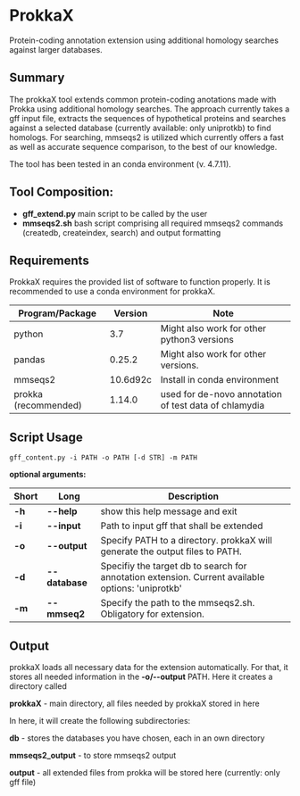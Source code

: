 # ProkkaX
Protein-coding annotation extension using additional homology searches against larger databases.



## Summary

The prokkaX tool extends common protein-coding anotations made with Prokka using additional homology searches. The approach currently takes a gff input file, extracts the sequences of hypothetical proteins and searches against a selected database (currently available: only uniprotkb) to find homologs. For searching, mmseqs2 is utilized which currently offers a fast as well as accurate sequence comparison, to the best of our knowledge.

The tool has been tested in an conda environment (v. 4.7.11). 


## Tool Composition:

- **gff_extend.py** main script to be called by the user
- **mmseqs2.sh**     bash script comprising all required mmseqs2 commands (createdb, createindex, search) and output formatting



## Requirements
ProkkaX requires the provided list of software to function properly. It is recommended to use a conda environment for prokkaX.

|Program/Package|Version|Note|
|---------------|-------|------|
|python|3.7|Might also work for other python3 versions|
|pandas|0.25.2|Might also work for other versions.|
|mmseqs2|10.6d92c|Install in conda environment|
|prokka (recommended)|1.14.0|used for de-novo annotation of test data of chlamydia|


## Script Usage

```gff_content.py -i PATH -o PATH [-d STR] -m PATH```

**optional arguments:**  

|Short|Long|Description|
|-----|----|-----------|
|**-h**|**--help** |show this help message and exit|
|**-i**|**--input**|Path to input gff that shall be extended|   
|**-o**|**--output**|Specify PATH to a directory. prokkaX will generate the output files to PATH.|
|**-d**|**--database**|Specifiy the target db to search for annotation extension. Current available options: 'uniprotkb'|
|**-m**|**--mmseq2**|Specify the path to the mmseqs2.sh. Obligatory for extension.|

## Output

prokkaX loads all necessary data for the extension automatically. For that, it stores all needed information in the **-o/--output** PATH. Here it creates a directory called

**prokkaX** - main directory, all files needed by prokkaX stored in here

In here, it will create the following subdirectories: 

**db** - stores the databases you have chosen, each in an own directory

**mmseqs2_output** - to store mmseqs2 output

**output** - all extended files from prokka will be stored here (currently: only gff file)
